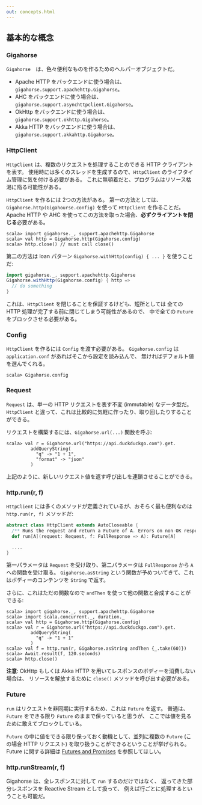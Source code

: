 ```yaml
---
out: concepts.html
---
```


  [Future]: http://docs.scala-lang.org/ja/overviews/core/futures.html

基本的な概念
-----------

### Gigahorse

`Gigahorse`　は、色々便利なものを作るためのヘルパーオブジェクトだ。

- Apache HTTP をバックエンドに使う場合は、`gigahorse.support.apachehttp.Gigahorse`。
- AHC をバックエンドに使う場合は、`gigahorse.support.asynchttpclient.Gigahorse`。
- OkHttp をバックエンドに使う場合は、`gigahorse.support.okhttp.Gigahorse`。
- Akka HTTP をバックエンドに使う場合は、`gigahorse.support.akkahttp.Gigahorse`。

### HttpClient

`HttpClient` は、複数のリクエストを処理することのできる HTTP クライアントを表す。
使用時には多くのスレッドを生成するので、`HttpClient` のライフタイム管理に気を付ける必要がある。
これに無頓着だと、プログラムはリソース枯渇に陥る可能性がある。

`HttpClient` を作るには 2つの方法がある。
第一の方法としては、`Gigahorse.http(Gigahourse.config)` を使って
`HttpClient` を作ることだ。Apache HTTP や AHC を使ってこの方法を取った場合、**必ずクライアントを閉じる**必要がある。

```console
scala> import gigahorse._, support.apachehttp.Gigahorse
scala> val http = Gigahorse.http(Gigahorse.config)
scala> http.close() // must call close()
```

第二の方法は loan パターン `Gigahorse.withHttp(config) { ... }` を使うことだ:

```scala
import gigahorse._, support.apachehttp.Gigahorse
Gigahorse.withHttp(Gigahorse.config) { http =>
  // do something
}
```

これは、`HttpClient` を閉じることを保証するけども、短所としては
全ての HTTP 処理が完了する前に閉じてしまう可能性があるので、
中で全ての `Future` をブロックさせる必要がある。

### Config

`HttpClient` を作るには `Config` を渡す必要がある。
`Gigahorse.config` は `application.conf` があればそこから設定を読み込んで、
無ければデフォルト値を選んでくれる。

```console
scala> Gigahorse.config
```

### Request

`Request` は、単一の HTTP リクエストを表す不変 (immutable) なデータ型だ。
`HttpClient` と違って、これは比較的に気軽に作ったり、取り回したりすることができる。

リクエストを構築するには、`Gigahorse.url(...)` 関数を呼ぶ:

```console
scala> val r = Gigahorse.url("https://api.duckduckgo.com").get.
         addQueryString(
           "q" -> "1 + 1",
           "format" -> "json"
         )
```

上記のように、新しいリクエスト値を返す呼び出しを連鎖させることができる。

### http.run(r, f)

`HttpClient` には多くのメソッドが定義されているが、おそらく最も便利なのは
`http.run(r, f)` メソッドだ:

```scala
abstract class HttpClient extends AutoCloseable {
  /** Runs the request and return a Future of A. Errors on non-OK response. */
  def run[A](request: Request, f: FullResponse => A): Future[A]

  ....
}
```

第一パラメータは `Request` を受け取り、第二パラメータは `FullResponse` から `A` への関数を受け取る。
`Gigahorse.asString` という関数が予めついてきて、これはボディーのコンテンツを `String` で返す。

さらに、これはただの関数なので `andThen` を使って他の関数と合成することができる:

```console
scala> import gigahorse._, support.apachehttp.Gigahorse
scala> import scala.concurrent._, duration._
scala> val http = Gigahorse.http(Gigahorse.config)
scala> val r = Gigahorse.url("https://api.duckduckgo.com").get.
         addQueryString(
           "q" -> "1 + 1"
         )
scala> val f = http.run(r, Gigahorse.asString andThen {_.take(60)})
scala> Await.result(f, 120.seconds)
scala> http.close()
```

**注意**: OkHttp もしくは Akka HTTP を用いてレスポンスのボディーを消費しない場合は、
リソースを解放するために `close()` メソッドを呼び出す必要がある。

### Future

`run` はリクエストを非同期に実行するため、これは `Future` を返す。
普通は、`Future` をできる限り `Future` のままで保っていると思うが、
ここでは値を見るために敢えてブロックしている。

`Future` の中に値をできる限り保っておく動機として、並列に複数の
`Future` (この場合 HTTP リクエスト) を取り扱うことができるということが挙げられる。
Future に関する詳細は [Futures and Promises][Future] を参照してほしい。

### http.runStream(r, f)

Gigahorse は、全レスポンスに対して `run` するのだけではなく、
返ってきた部分レスポンスを Reactive Stream として扱って、
例えば行ごとに処理するということも可能だ。
